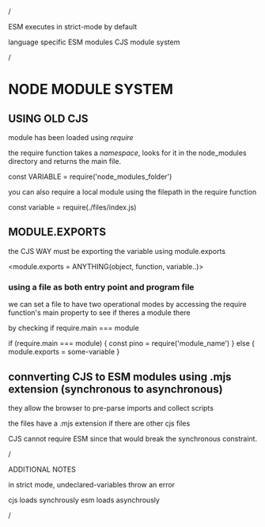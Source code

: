 
/

ESM executes in strict-mode by default

language specific ESM modules
CJS module system

/


# NODE MODULE SYSTEM


## USING OLD CJS

module has been loaded using *require*

the require function takes a *namespace*,
looks for it in the node_modules directory
and returns the main file.


const VARIABLE = require('node_modules_folder')

you can also require a local module using
the filepath in the require function

const variable = require(./files/index.js)

## MODULE.EXPORTS

the CJS WAY must be exporting the variable
using module.exports

<module.exports = ANYTHING(object, function, variable..)>


### using a file as both entry point and program file

we can set a file to have two operational
modes by accessing the require function's
main property to see if theres a module there


by checking if require.main === module


if (require.main === module) {
  const pino = require('module_name')
}
else
{
    module.exports = some-variable
}

## connverting CJS to ESM modules using .mjs extension (synchronous to asynchronous)

they allow the browser to
pre-parse imports and collect scripts

the files have a .mjs extension
if there are other cjs files

 CJS cannot require ESM since that
 would break the synchronous constraint. 














/

ADDITIONAL NOTES

in strict mode,
undeclared-variables throw
an error

cjs loads synchrously
esm loads asynchrously

/